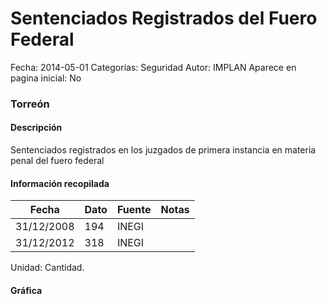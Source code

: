 Sentenciados Registrados del Fuero Federal
=====

Fecha: 2014-05-01
Categorías: Seguridad
Autor: IMPLAN
Aparece en pagina inicial: No

### Torreón

#### Descripción

Sentenciados registrados en los juzgados de primera instancia en materia penal del fuero federal

<!-- break -->

#### Información recopilada

<table class="table table-hover table-bordered matriz">
  <thead>
    <tr><th>Fecha</th><th>Dato</th><th>Fuente</th><th>Notas</th></tr>
  </thead>
  <tbody>
    <tr><td class="centrado">31/12/2008</td><td class="derecha">194</td><td>INEGI</td><td></td></tr>
    <tr><td class="centrado">31/12/2012</td><td class="derecha">318</td><td>INEGI</td><td></td></tr>
  </tbody>
</table>

Unidad: Cantidad.

#### Gráfica

<div id="Morrisbkrgbwex" class="grafica"></div>
  <!-- JAVASCRIPT DE LA GRAFICA EN Morrisbkrgbwex -->
  <script>
  new Morris.Line({
    element: 'Morrisbkrgbwex',
    data: [
      { fecha: '2008-12-31', dato: 194 },
      { fecha: '2012-12-31', dato: 318 }
    ],
    xkey: 'fecha',
    ykeys: ['dato'],
    labels: ['Dato'],
    lineColors: ['#FF5B02'],
    xLabelFormat: function(d) {
      return d.getDate()+'/'+(d.getMonth()+1)+'/'+d.getFullYear();
    },
    dateFormat: function (ts) {
      var d = new Date(ts);
      return d.getDate() + '/' + (d.getMonth() + 1) + '/' + d.getFullYear();
    }
  });
  </script>

